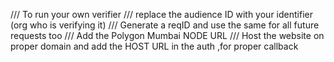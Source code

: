 /// To run your own verifier
/// replace the audience ID with your identifier (org who is verifying it)
/// Generate a reqID and use the same for all future requests too
/// Add the Polygon Mumbai NODE URL
/// Host the website on proper domain and add the HOST URL in the auth ,for proper callback
